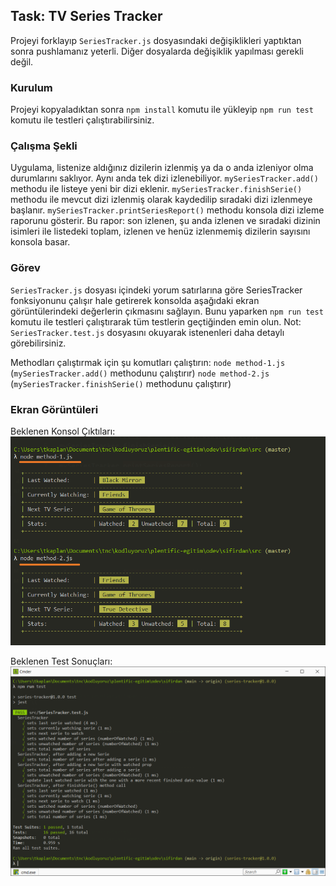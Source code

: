 ## Task: TV Series Tracker

Projeyi forklayıp `SeriesTracker.js` dosyasındaki değişiklikleri yaptıktan sonra pushlamanız yeterli. Diğer dosyalarda değişiklik yapılması gerekli değil.

### Kurulum

Projeyi kopyaladıktan sonra `npm install` komutu ile yükleyip `npm run test` komutu ile testleri çalıştırabilirsiniz.

### Çalışma Şekli

Uygulama, listenize aldığınız dizilerin izlenmiş ya da o anda izleniyor olma durumlarını saklıyor.
Aynı anda tek dizi izlenebiliyor.
`mySeriesTracker.add()` methodu ile listeye yeni bir dizi eklenir.
`mySeriesTracker.finishSerie()` methodu ile mevcut dizi izlenmiş olarak kaydedilip sıradaki dizi izlenmeye başlanır.
`mySeriesTracker.printSeriesReport()` methodu konsola dizi izleme raporunu gösterir. Bu rapor:
son izlenen, şu anda izlenen ve sıradaki dizinin isimleri ile listedeki toplam, izlenen ve henüz izlenmemiş dizilerin sayısını konsola basar.

### Görev

`SeriesTracker.js` dosyası içindeki yorum satırlarına göre SeriesTracker fonksiyonunu çalışır hale getirerek konsolda aşağıdaki ekran görüntülerindeki değerlerin çıkmasını sağlayın.
Bunu yaparken `npm run test` komutu ile testleri çalıştırarak tüm testlerin geçtiğinden emin olun.
Not: `SeriesTracker.test.js` dosyasını okuyarak istenenleri daha detaylı görebilirsiniz.

Methodları çalıştırmak için şu komutları çalıştırın:
`node method-1.js` (`mySeriesTracker.add()` methodunu çalıştırır)
`node method-2.js` (`mySeriesTracker.finishSerie()` methodunu çalıştırır)

### Ekran Görüntüleri

Beklenen Konsol Çıktıları:
![img](./expected-console-output.png)

Beklenen Test Sonuçları:
![img](./ss-tests-passed.png)
